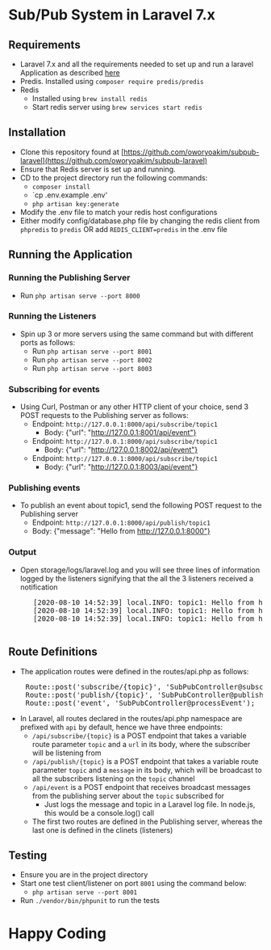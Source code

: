 # Sub/Pub System in Laravel 7.x
## Requirements
- Laravel 7.x and all the requirements needed to set up and run a laravel Application as described [here](https://laravel.com/docs/7.x#server-requirements)
- Predis. Installed using `composer require predis/predis`
- Redis
    - Installed using `brew install redis`
    - Start redis server using `brew services start redis` 
## Installation
- Clone this repository found at [https://github.com/oworyoakim/subpub-laravel](https://github.com/oworyoakim/subpub-laravel)
- Ensure that Redis server is set up and running.
- CD to the project directory run the following commands:
    - `composer install`
    - `cp .env.example .env'
    - `php artisan key:generate`
- Modify the .env file to match your redis host configurations
- Either modify config/database.php file by changing the redis client from `phpredis` to `predis` OR add `REDIS_CLIENT=predis` in the .env file

## Running the Application
### Running the Publishing Server
- Run `php artisan serve --port 8000`
### Running the Listeners
- Spin up 3 or more servers using the same command but with different ports as follows:
    - Run `php artisan serve --port 8001`
    - Run `php artisan serve --port 8002`
    - Run `php artisan serve --port 8003`
### Subscribing for events
- Using Curl, Postman or any other HTTP client of your choice, send  3 POST requests to the Publishing server as follows:
    - Endpoint: `http://127.0.0.1:8000/api/subscribe/topic1`
         - Body: {"url": "http://127.0.0.1:8001/api/event"}
    - Endpoint: `http://127.0.0.1:8000/api/subscribe/topic1`
         - Body:  {"url": "http://127.0.0.1:8002/api/event"}
    - Endpoint: `http://127.0.0.1:8000/api/subscribe/topic1`
         - Body:  {"url": "http://127.0.0.1:8003/api/event"}
### Publishing events
- To publish an event about topic1, send the following POST request to the Publishing server
    - Endpoint: `http://127.0.0.1:8000/api/publish/topic1`
    - Body: {"message": "Hello from http://127.0.0.1:8000"}
### Output
- Open storage/logs/laravel.log and you will see three lines of information logged by the listeners signifying that the all the 3 listeners received a notification
    <pre>
     [2020-08-10 14:52:39] local.INFO: topic1: Hello from http://127.0.0.1:8000 
     [2020-08-10 14:52:39] local.INFO: topic1: Hello from http://127.0.0.1:8000 
     [2020-08-10 14:52:39] local.INFO: topic1: Hello from http://127.0.0.1:8000
    </pre>

## Route Definitions
- The application routes were defined in the routes/api.php as follows:
<pre>
    Route::post('subscribe/{topic}', 'SubPubController@subscribe');
    Route::post('publish/{topic}', 'SubPubController@publish');
    Route::post('event', 'SubPubController@processEvent');
</pre>
- In Laravel, all routes declared in the routes/api.php namespace are prefixed with `api` by default, hence we have three endpoints:
    - `/api/subscribe/{topic}` is a POST endpoint that takes a variable route parameter `topic` and a `url` in its body, where the subscriber will be listening from
    - `/api/publish/{topic}` is a POST endpoint that takes a variable route parameter `topic` and a `message` in its body, which will be broadcast to all the subscribers listening on the `topic` channel
    - `/api/event` is a POST endpoint that receives broadcast messages from the publishing server about the `topic` subscribed for
        - Just logs the message and topic in a Laravel log file. In node.js, this would be a console.log() call
    - The first two routes are defined in the Publishing server, whereas the last one is defined in the clinets (listeners)  
 
## Testing
- Ensure you are in the project directory
- Start one test client/listener on port `8001` using the command below:
    - `php artisan serve --port 8001`
- Run `./vendor/bin/phpunit` to run the tests



# Happy Coding
